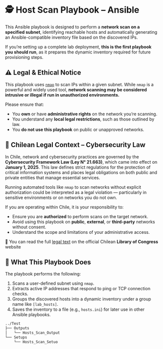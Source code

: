 # 🕵️ Host Scan Playbook – Ansible

This Ansible playbook is designed to perform a **network scan on a specified subnet**, identifying reachable hosts and automatically generating an Ansible-compatible inventory file based on the discovered IPs.

If you’re setting up a complete lab deployment, **this is the first playbook you should run**, as it prepares the dynamic inventory required for future provisioning steps.


## ⚠️ Legal & Ethical Notice

This playbook uses [`nmap`](https://nmap.org/) to scan IPs within a given subnet. While `nmap` is a powerful and widely used tool, **network scanning may be considered intrusive or illegal if run in unauthorized environments.**

Please ensure that:

- You **own** or have **administrative rights** on the network you’re scanning.
- You understand any **local legal restrictions**, such as those outlined by law.
- You **do not use this playbook** on public or unapproved networks.


## 🧾 Chilean Legal Context – Cybersecurity Law

In Chile, network and cybersecurity practices are governed by the **Cybersecurity Framework Law (Ley N° 21.663)**, which came into effect on **January 1, 2025**. This law defines strict regulations for the protection of critical information systems and places legal obligations on both public and private entities that manage essential services.

Running automated tools like `nmap` to scan networks without explicit authorization could be interpreted as a legal violation — particularly in sensitive environments or on networks you do not own.

If you are operating within Chile, it is your responsibility to:

- Ensure you are **authorized** to perform scans on the target network.
- Avoid using this playbook on **public**, **external**, or **third-party** networks without consent.
- Understand the scope and limitations of your administrative access.

📄 You can read the full [legal text](https://www.bcn.cl/leychile/navegar?i=1202434) on the official Chilean **Library of Congress** website


## 🧠 What This Playbook Does

The playbook performs the following:

1. Scans a user-defined subnet using `nmap`.
2. Extracts active IP addresses that respond to ping or TCP connection checks.
3. Groups the discovered hosts into a dynamic inventory under a group name like `[lab_hosts]`.
4. Saves the inventory to a file (e.g., `hosts.ini`) for later use in other Ansible playbooks.

```bash
../Test
├── Outputs
│   └── Hosts_Scan_Output
└── Setups
    └── Hosts_Scan_Setuo
```
